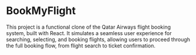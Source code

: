 # BookMyFlight
This project is a functional clone of the Qatar Airways flight booking system, built with React. It simulates a seamless user experience for searching, selecting, and booking flights, allowing users to proceed through the full booking flow, from flight search to ticket confirmation.
